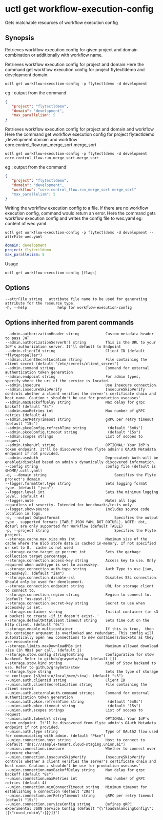 # uctl get workflow-execution-config

Gets matchable resources of workflow execution config

## Synopsis

Retrieves workflow execution config for given project and domain
combination or additionally with workflow name.

Retrieves workflow execution config for project and domain Here the
command get workflow execution config for project flytectldemo and
development domain.

    uctl get workflow-execution-config -p flytectldemo -d development 

eg : output from the command

``` json
{
   "project": "flytectldemo",
   "domain": "development",
   "max_parallelism": 5
}
```

Retrieves workflow execution config for project and domain and workflow
Here the command get workflow execution config for project flytectldemo
,development domain and workflow
core.control_flow.run_merge_sort.merge_sort

    uctl get workflow-execution-config -p flytectldemo -d development core.control_flow.run_merge_sort.merge_sort

eg : output from the command

``` json
{
   "project": "flytectldemo",
   "domain": "development",
   "workflow": "core.control_flow.run_merge_sort.merge_sort"
   "max_parallelism": 5
}
```

Writing the workflow execution config to a file. If there are no
workflow execution config, command would return an error. Here the
command gets workflow execution config and writes the config file to
wec.yaml eg: content of wec.yaml

    uctl get workflow-execution-config -p flytectldemo -d development --attrFile wec.yaml

``` yaml
domain: development
project: flytectldemo
max_parallelism: 5
```

Usage

    uctl get workflow-execution-config [flags]

## Options

    --attrFile string   attribute file name to be used for generating attribute for the resource type.
    -h, --help              help for workflow-execution-config

## Options inherited from parent commands

    --admin.authorizationHeader string            Custom metadata header to pass JWT
    --admin.authorizationServerUrl string         This is the URL to your IdP's authorization server. It'll default to Endpoint
    --admin.clientId string                       Client ID (default "flytepropeller")
    --admin.clientSecretLocation string           File containing the client secret (default "/etc/secrets/client_secret")
    --admin.command strings                       Command for external authentication token generation
    --admin.endpoint string                       For admin types,  specify where the uri of the service is located.
    --admin.insecure                              Use insecure connection.
    --admin.insecureSkipVerify                    InsecureSkipVerify controls whether a client verifies the server's certificate chain and host name. Caution : shouldn't be use for production usecases'
    --admin.maxBackoffDelay string                Max delay for grpc backoff (default "8s")
    --admin.maxRetries int                        Max number of gRPC retries (default 4)
    --admin.perRetryTimeout string                gRPC per retry timeout (default "15s")
    --admin.pkceConfig.refreshTime string          (default "5m0s")
    --admin.pkceConfig.timeout string              (default "15s")
    --admin.scopes strings                        List of scopes to request
    --admin.tokenUrl string                       OPTIONAL: Your IdP's token endpoint. It'll be discovered from flyte admin's OAuth Metadata endpoint if not provided.
    --admin.useAuth                               Deprecated: Auth will be enabled/disabled based on admin's dynamically discovered information.
    --config string                               config file (default is $HOME/.uctl.yaml)
    -d, --domain string                               Specifies the Flyte project's domain.
    --logger.formatter.type string                Sets logging format type. (default "json")
    --logger.level int                            Sets the minimum logging level. (default 4)
    --logger.mute                                 Mutes all logs regardless of severity. Intended for benchmarks/tests only.
    --logger.show-source                          Includes source code location in logs.
    -o, --output OutputFormat                         Specifies the output type - supported formats [TABLE JSON YAML DOT DOTURL]. NOTE: dot, doturl are only supported for Workflow (default TABLE)
    -p, --project string                              Specifies the Flyte project.
    --storage.cache.max_size_mbs int              Maximum size of the cache where the Blob store data is cached in-memory. If not specified or set to 0,  cache is not used
    --storage.cache.target_gc_percent int         Sets the garbage collection target percentage.
    --storage.connection.access-key string        Access key to use. Only required when authtype is set to accesskey.
    --storage.connection.auth-type string         Auth Type to use [iam, accesskey]. (default "iam")
    --storage.connection.disable-ssl              Disables SSL connection. Should only be used for development.
    --storage.connection.endpoint string          URL for storage client to connect to.
    --storage.connection.region string            Region to connect to. (default "us-east-1")
    --storage.connection.secret-key string        Secret to use when accesskey is set.
    --storage.container string                    Initial container (in s3 a bucket) to create -if it doesn't exist-.'
    --storage.defaultHttpClient.timeout string    Sets time out on the http client. (default "0s")
    --storage.enable-multicontainer               If this is true,  then the container argument is overlooked and redundant. This config will automatically open new connections to new containers/buckets as they are encountered
    --storage.limits.maxDownloadMBs int           Maximum allowed download size (in MBs) per call. (default 2)
    --storage.stow.config stringToString          Configuration for stow backend. Refer to github/graymeta/stow (default [])
    --storage.stow.kind string                    Kind of Stow backend to use. Refer to github/graymeta/stow
    --storage.type string                         Sets the type of storage to configure [s3/minio/local/mem/stow]. (default "s3")
    --union.auth.clientId string                  Client ID
    --union.auth.clientSecretLocation string      File containing the client secret
    --union.auth.externalAuth.command strings     Command for external authentication token generation
    --union.auth.pkce.refreshTime string           (default "5m0s")
    --union.auth.pkce.timeout string               (default "15s")
    --union.auth.scopes strings                   List of scopes to request
    --union.auth.tokenUrl string                  OPTIONAL: Your IdP's token endpoint. It'll be discovered from flyte admin's OAuth Metadata endpoint if not provided.
    --union.auth.type string                      Type of OAuth2 flow used for communicating with admin. (default "Pkce")
    --union.connection.host string                Host to connect to (default "dns:///sample-tenant.cloud-staging.union.ai")
    --union.connection.insecure                   Whether to connect over insecure channel
    --union.connection.insecureSkipVerify         InsecureSkipVerify controls whether a client verifies the server's certificate chain and host name. Caution : shouldn't be use for production usecases'
    --union.connection.maxBackoffDelay string     Max delay for grpc backoff (default "8s")
    --union.connection.maxRetries int             Max number of gRPC retries (default 4)
    --union.connection.minConnectTimeout string   Minimum timeout for establishing a connection (default "20s")
    --union.connection.perRetryTimeout string     gRPC per retry timeout (default "15s")
    --union.connection.serviceConfig string       Defines gRPC experimental JSON Service Config (default "{\"loadBalancingConfig\": [{\"round_robin\":{}}]}")
